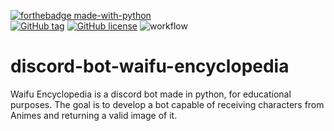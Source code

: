 [![forthebadge made-with-python](http://ForTheBadge.com/images/badges/made-with-python.svg)](https://www.python.org/)
<br>
[![GitHub tag](https://img.shields.io/github/tag/GroovyWizard/discord-bot-waifu-encyclopedia)](https://github.com/GroovyWizard/discord-bot-waifu-encyclopedia/tags)
[![GitHub license](https://img.shields.io/github/license/GroovyWizard/discord-bot-waifu-encyclopedia)](https://github.com/GroovyWizard/discord-bot-waifu-encyclopedia/blob/master/LICENSE)
![workflow](https://github.com/GroovyWizard/discord-bot-waifu-encyclopedia/actions/workflows/ci-cd/badge.svg)



# discord-bot-waifu-encyclopedia
Waifu Encyclopedia is a discord bot made in python, for educational purposes. The goal is to develop a bot capable of receiving characters from Animes and returning a valid image of it.
